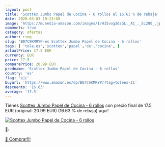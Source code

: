 ```yaml
---
layout: post
title: 'Scottex Jumbo Papel de Cocina - 6 rollos al 16.63 % de rebaja'
date: 2020-03-03 19:23:08
image: 'https://m.media-amazon.com/images/I/415vog3dzGL._AC_._SL200_.jpg'
comments: true
category: ofertas
author: ring
slug: 'B07C9KMRYP-es Scottex Jumbo Papel de Cocina - 6 rollos'
tags: [ 'tole.es','scottex','papel','de','cocina', ]
actualPrice: 17.5 EUR
currency: EUR
price: 17.5
comparePrice: 20.99 EUR
prodname: 'Scottex Jumbo Papel de Cocina - 6 rollos'
country: 'es'
flag: '🇪🇸'
buyurl: 'https://www.amazon.es/dp/B07C9KMRYP/?tag=tolees-21'
descuento: '16.63'
average: '17.5'
---
```


Tienes [Scottex Jumbo Papel de Cocina - 6 rollos](https://www.amazon.es/dp/B07C9KMRYP/?tag=tolees-21) con precio final de  17.5 EUR (original: 20.99 EUR) (16.63 %  de rebaja) aqui!

[![Scottex Jumbo Papel de Cocina - 6 rollos](https://m.media-amazon.com/images/I/415vog3dzGL._AC_._SL200_.jpg)](https://www.amazon.es/dp/B07C9KMRYP/?tag=tolees-21)

🔎:


[🛒 Comprar!!!](https://www.amazon.es/dp/B07C9KMRYP/?tag=tolees-21)
